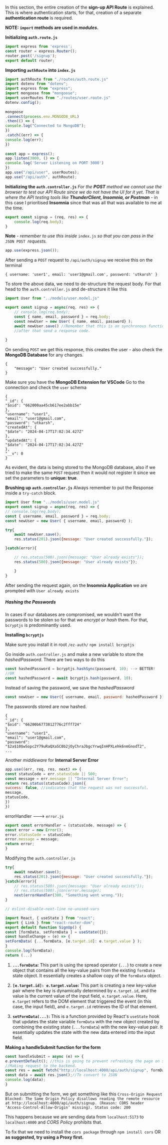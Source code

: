 In this section, the entire creation of the **sign-up API Route** is explained. This is where authentication starts, for that, creation of a separate **authentication route** is required.

**NOTE: `import` methods are used in *modules*.**

**Initializing `auth.route.js`**

```js
import express from 'express';
const router = express.Router();
router.post('/signup');
export default router;
```

**Importing `authRoute` into `index.js`**

```js
import authRoute from "./routes/auth.route.js"
import dotenv from "dotenv";
import express from "express";
import mongoose from "mongoose";
import userRoutes from "./routes/user.route.js"
dotenv.config();
  
mongoose
.connect(process.env.MONGODB_URL)
.then(() => {
console.log("Connected to MongoDB");
})
.catch((err) => {
console.log(err);
})
  
const app = express();
app.listen(3000, () => {
console.log('Server Listening on PORT 3000')
})  
app.use("/api/user", userRoutes);
app.use("/api/auth", authRoute);
```

**Initializing the `auth.controller.js`**
*For the **POST** method we cannot use the browser to test our API Route since we do not have the UI for it yet. That is where the API testing tools like **ThunderClient, Insomnia, or Postman*** - in this case I prioritised **Insomnia** since that was all that was available to me at the time.

```js
export const signup = (req, res) => {
	console.log(req.body);
}
```

**Note** - *remember to use this inside* `index.js` *so that you can pass in the* `JSON POST `*requests.*

```js
app.use(express.json());
```

After sending a `POST` request to `/api/auth/signup` we receive this on the terminal

```
{ username: 'user1', email: 'user1@gmail.com', password: 'utkarsh' }
```

To store the above data, we need to de-structure the request body. For that head to the `auth.controller.js` and de-structure it like this
```js
import User from "../models/user.model.js"

export const signup = async(req, res) => {
    // console.log(req.body);
    const { name, email, password } = req.body;
    const newUser = new User( { name, email, password} );
    await newUser.save() //Remember that this is an synchronous function!
    //after that send a response code.
    
}
```

On sending `POST` we get this response, this creates the user - also check the **MongoDB Database** for any changes.

```
{
	"message": "User created successfully."
}
```

Make sure you have the **MongoDB Extension for VSCode**
Go to the connection and check the `user` schema

```
{
"_id": {
"$oid": "662000aa45cb617ee2abb15e"
},
"username": "user1",
"email": "user1@gmail.com",
"password": "utkarsh",
"createdAt": {
"$date": "2024-04-17T17:02:34.427Z"
},
"updatedAt": {
"$date": "2024-04-17T17:02:34.427Z"
},
"__v": 0
}
```

As evident, the data is being stored to the MongoDB database, also if we tried to make the same `POST` request then it would not register it since we set the parameters to **unique: true**.

**Brushing up `auth.controller.js`**
Always remember to put the Response inside a `try-catch` block.

```js
import User from "../models/user.model.js"
export const signup = async(req, res) => {
// console.log(req.body);
const { username, email, password } = req.body;
const newUser = new User( { username, email, password} );

try{
	await newUser.save();
	res.status(201).json({message: "User created successfully."});

}catch(error){

	// res.status(500).json({message: "User already exists"});
	res.status(500).json({message: "User already exists"});

	}
}
```

After sending the request again, on the **Insomnia Application** we are prompted with `User already exists`

##### Hashing the Passwords

In cases if our databases are compromised, we wouldn't want the passwords to be stolen so for that we *encrypt or hash* them. For that, `bcryptjs` is predominantly used.

**Installing `bcryptjs`**

Make sure you install it in root `/ez-auth/`
`npm install bcryptjs`

Go inside `auth.controller.js` and make a new variable to store the *hashedPassword*. There are two ways to do this

```js
const hashedPassword = bcryptjs.hashSync(password, 10); --> BETTER!
//OR
const hashedPassword = await bcryptjs.hash(password, 10);
```

Instead of saving the password, we save the *hashedPassword*
```js
const newUser = new User({ username, email, password: hashedPassword });
```

The passwords stored are now hashed.
```
{
"_id": {
"$oid": "66200b6773812776c2fff724"
},
"username": "user1",
"email": "user1@gmail.com",
"password": "$2a$10$wSopc2Y79uRaQXaSC0b2jOyChraJbgcYrwqInHPXLehk6nmGnodT2",
...
```

Another *middleware* for **Internal Server Error**
```js
app.use((err, req, res, next) => {
const statusCode = err.statusCode || 500;
const message = err.message || "Internal Server Error";
return res.status(statusCode).json({
success: false, //indicates that the request was not successful.
message,
statusCode,
})
})
```

errorHandler ---> `error.js` 

```js
export const errorHandler = (statusCode, message) => {
const error = new Error();
error.statusCode = statusCode;
error.message = message;
return error;
}
```

Modifying the `auth.controller.js`

```js
try{
	await newUser.save();
	res.status(201).json({message: "User created successfully."});
}catch(error){
	// res.status(500).json({message: "User already exists"});
	// res.status(500).json(error.message);
	next(errorHandler(300, "Something went wrong."));
}
```

```js
// eslint-disable-next-line no-unused-vars

import React, { useState } from "react";
import { Link } from "react-router-dom";
export default function SignUp() {
const [formData, setFormData ] = useState({});
const handleChange = (e) => {
setFormData( {...formData, [e.target.id]: e.target.value } );
}
console.log(formData);
return (...)
```


1. **`...formData`:** This part is using the spread operator (`...`) to create a new object that contains all the key-value pairs from the existing `formData` state object. It essentially creates a shallow copy of the `formData` object.

2. **`[e.target.id]: e.target.value`:** This part is creating a new key-value pair where the key is dynamically determined by `e.target.id`, and the value is the current value of the input field, `e.target.value`. Here, `e.target` refers to the DOM element that triggered the event (in this case, the input field), and `e.target.id` retrieves the ID of that element.

3. **`setFormData(...)`:** This is a function provided by React's `useState` hook that updates the state variable `formData` with the new object created by combining the existing state (`...formData`) with the new key-value pair. It essentially updates the state with the new data entered into the input field.

**Making a handleSubmit function for the form**

```js
const handleSubmit = async (e) => {
e.preventDefault(); //this is going to prevent refreshing the page on submit
//Making request to the backend.
const res = await fetch("http://localhost:4000/api/auth/signup", formData);
const data = await res.json();//To convert to JSON
console.log(data);
}
```

But on submitting the form, we get something like this
`Cross-Origin Request Blocked: The Same Origin Policy disallows reading the remote resource at http://localhost:4000/api/auth/signup. (Reason: CORS header ‘Access-Control-Allow-Origin’ missing). Status code: 200`

This happens because we are sending data from `localhost:5173` to `localhost:4000` and *CORS Policy* prohibits that.

To fix that we need to install the `cors package` through
`npm install cors` OR **as suggested, try using a Proxy first.**

